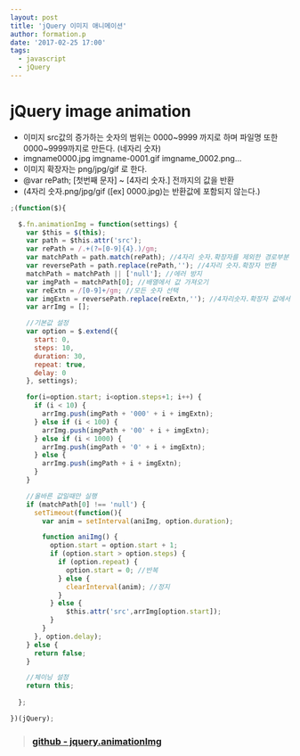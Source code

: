 ```yaml
---
layout: post
title: 'jQuery 이미지 애니메이션'
author: formation.p
date: '2017-02-25 17:00'
tags:
  - javascript
  - jQuery
---
```


# jQuery image animation

* 이미지 src값의 증가하는 숫자의 범위는 0000~9999 까지로 하며 파일명 또한 0000~9999까지로 만든다. (네자리 숫자)
* imgname0000.jpg  imgname-0001.gif  imgname_0002.png...
* 이미지 확장자는 png/jpg/gif 로 한다.
* @var rePath; [첫번째 문자] ~ [4자리 숫자.] 전까지의 값을 반환
* (4자리 숫자.png/jpg/gif ([ex] 0000.jpg)는 반환값에 포함되지 않는다.)

```javascript
;(function($){

  $.fn.animationImg = function(settings) {
    var $this = $(this);
    var path = $this.attr('src');
    var rePath = /.+(?=[0-9]{4}.)/gm;
    var matchPath = path.match(rePath); //4자리 숫자.확장자를 제외한 경로부분 반환
    var reversePath = path.replace(rePath,''); //4자리 숫자.확장자 반환
    matchPath = matchPath || ['null']; //에러 방지
    var imgPath = matchPath[0]; //배열에서 값 가져오기
    var reExtn = /[0-9]+/gm; //모든 숫자 선택
    var imgExtn = reversePath.replace(reExtn,''); //4자리숫자.확장자 값에서 확장자만 반환
    var arrImg = [];

    //기본값 설정
    var option = $.extend({
      start: 0,
      steps: 10,
      duration: 30,
      repeat: true,
      delay: 0
    }, settings);

    for(i=option.start; i<option.steps+1; i++) {
      if (i < 10) {
        arrImg.push(imgPath + '000' + i + imgExtn);
      } else if (i < 100) {
        arrImg.push(imgPath + '00' + i + imgExtn);
      } else if (i < 1000) {
        arrImg.push(imgPath + '0' + i + imgExtn);
      } else {
        arrImg.push(imgPath + i + imgExtn);
      }
    }

    //올바른 값일때만 실행
    if (matchPath[0] !== 'null') {
      setTimeout(function(){
        var anim = setInterval(aniImg, option.duration);

        function aniImg() {
          option.start = option.start + 1;
          if (option.start > option.steps) {
            if (option.repeat) {
              option.start = 0; //반복
            } else {
              clearInterval(anim); //정지
            }
          } else {
              $this.attr('src',arrImg[option.start]);
          }
        }
      }, option.delay);
    } else {
      return false;
    }

    //체이닝 설정
    return this;
    
  };

})(jQuery);
```

> ### [github - jquery.animationImg](https://github.com/gutmate/animationJS)
